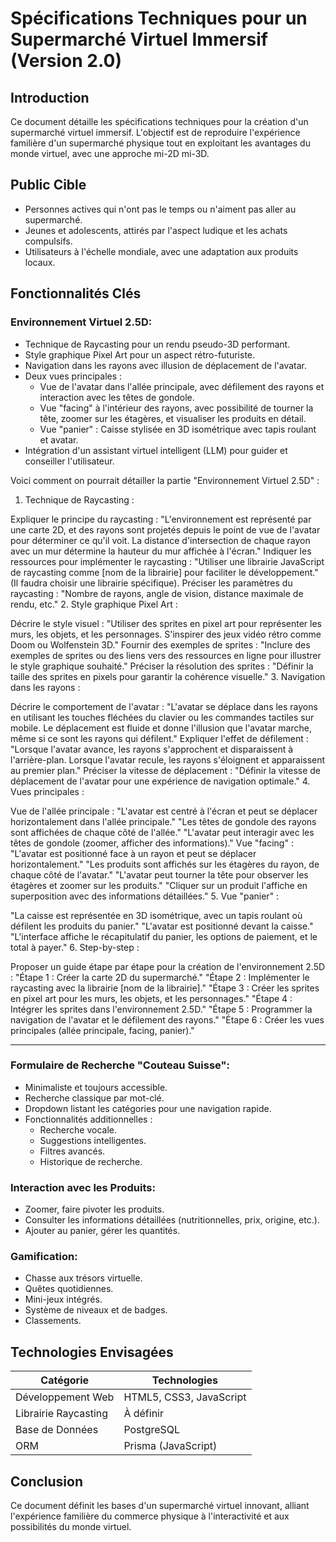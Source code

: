 # Spécifications Techniques pour un Supermarché Virtuel Immersif (Version 2.0)

## Introduction

Ce document détaille les spécifications techniques pour la création d'un supermarché virtuel immersif. L'objectif est de reproduire l'expérience familière d'un supermarché physique tout en exploitant les avantages du monde virtuel, avec une approche mi-2D mi-3D.

## Public Cible

* Personnes actives qui n'ont pas le temps ou n'aiment pas aller au supermarché.
* Jeunes et adolescents, attirés par l'aspect ludique et les achats compulsifs.
* Utilisateurs à l'échelle mondiale, avec une adaptation aux produits locaux.

## Fonctionnalités Clés

### Environnement Virtuel 2.5D:

* Technique de Raycasting pour un rendu pseudo-3D performant.
* Style graphique Pixel Art pour un aspect rétro-futuriste.
* Navigation dans les rayons avec illusion de déplacement de l'avatar.
* Deux vues principales :
  - Vue de l'avatar dans l'allée principale, avec défilement des rayons et interaction avec les têtes de gondole.
  - Vue "facing" à l'intérieur des rayons, avec possibilité de tourner la tête, zoomer sur les étagères, et visualiser les produits en détail.
  - Vue "panier" : Caisse stylisée en 3D isométrique avec tapis roulant et avatar.
* Intégration d'un assistant virtuel intelligent (LLM) pour guider et conseiller l'utilisateur.

Voici comment on pourrait détailler la partie "Environnement Virtuel 2.5D" :

1. Technique de Raycasting :

Expliquer le principe du raycasting : "L'environnement est représenté par une carte 2D, et des rayons sont projetés depuis le point de vue de l'avatar pour déterminer ce qu'il voit. La distance d'intersection de chaque rayon avec un mur détermine la hauteur du mur affichée à l'écran."
Indiquer les ressources pour implémenter le raycasting : "Utiliser une librairie JavaScript de raycasting comme [nom de la librairie] pour faciliter le développement." (Il faudra choisir une librairie spécifique).
Préciser les paramètres du raycasting : "Nombre de rayons, angle de vision, distance maximale de rendu, etc."
2. Style graphique Pixel Art :

Décrire le style visuel : "Utiliser des sprites en pixel art pour représenter les murs, les objets, et les personnages. S'inspirer des jeux vidéo rétro comme Doom ou Wolfenstein 3D."
Fournir des exemples de sprites : "Inclure des exemples de sprites ou des liens vers des ressources en ligne pour illustrer le style graphique souhaité."
Préciser la résolution des sprites : "Définir la taille des sprites en pixels pour garantir la cohérence visuelle."
3. Navigation dans les rayons :

Décrire le comportement de l'avatar : "L'avatar se déplace dans les rayons en utilisant les touches fléchées du clavier ou les commandes tactiles sur mobile. Le déplacement est fluide et donne l'illusion que l'avatar marche, même si ce sont les rayons qui défilent."
Expliquer l'effet de défilement : "Lorsque l'avatar avance, les rayons s'approchent et disparaissent à l'arrière-plan. Lorsque l'avatar recule, les rayons s'éloignent et apparaissent au premier plan."
Préciser la vitesse de déplacement : "Définir la vitesse de déplacement de l'avatar pour une expérience de navigation optimale."
4. Vues principales :

Vue de l'allée principale :
"L'avatar est centré à l'écran et peut se déplacer horizontalement dans l'allée principale."
"Les têtes de gondole des rayons sont affichées de chaque côté de l'allée."
"L'avatar peut interagir avec les têtes de gondole (zoomer, afficher des informations)."
Vue "facing" :
"L'avatar est positionné face à un rayon et peut se déplacer horizontalement."
"Les produits sont affichés sur les étagères du rayon, de chaque côté de l'avatar."
"L'avatar peut tourner la tête pour observer les étagères et zoomer sur les produits."
"Cliquer sur un produit l'affiche en superposition avec des informations détaillées."
5. Vue "panier" :

"La caisse est représentée en 3D isométrique, avec un tapis roulant où défilent les produits du panier."
"L'avatar est positionné devant la caisse."
"L'interface affiche le récapitulatif du panier, les options de paiement, et le total à payer."
6. Step-by-step :

Proposer un guide étape par étape pour la création de l'environnement 2.5D :
"Étape 1 : Créer la carte 2D du supermarché."
"Étape 2 : Implémenter le raycasting avec la librairie [nom de la librairie]."
"Étape 3 : Créer les sprites en pixel art pour les murs, les objets, et les personnages."
"Étape 4 : Intégrer les sprites dans l'environnement 2.5D."
"Étape 5 : Programmer la navigation de l'avatar et le défilement des rayons."
"Étape 6 : Créer les vues principales (allée principale, facing, panier)."

---

### Formulaire de Recherche "Couteau Suisse":

* Minimaliste et toujours accessible.
* Recherche classique par mot-clé.
* Dropdown listant les catégories pour une navigation rapide.
* Fonctionnalités additionnelles :
  - Recherche vocale.
  - Suggestions intelligentes.
  - Filtres avancés.
  - Historique de recherche.

### Interaction avec les Produits:

* Zoomer, faire pivoter les produits.
* Consulter les informations détaillées (nutritionnelles, prix, origine, etc.).
* Ajouter au panier, gérer les quantités.

### Gamification:

* Chasse aux trésors virtuelle.
* Quêtes quotidiennes.
* Mini-jeux intégrés.
* Système de niveaux et de badges.
* Classements.

## Technologies Envisagées

| Catégorie | Technologies |
|-----------|-------------|
| Développement Web | HTML5, CSS3, JavaScript |
| Librairie Raycasting | À définir |
| Base de Données | PostgreSQL |
| ORM | Prisma (JavaScript) |

## Conclusion

Ce document définit les bases d'un supermarché virtuel innovant, alliant l'expérience familière du commerce physique à l'interactivité et aux possibilités du monde virtuel.